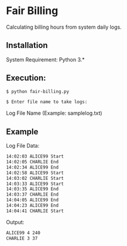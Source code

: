 # Fair Billing

Calculating billing hours from system daily logs.


## Installation
System Requirement: Python 3.*

## Execution:
```bash
$ python fair-billing.py
```

```bash
$ Enter file name to take logs:
```
Log File Name (Example: samplelog.txt)


## Example
Log File Data: 
```txt
14:02:03 ALICE99 Start
14:02:05 CHARLIE End
14:02:34 ALICE99 End
14:02:58 ALICE99 Start
14:03:02 CHARLIE Start
14:03:33 ALICE99 Start
14:03:35 ALICE99 End
14:03:37 CHARLIE End
14:04:05 ALICE99 End
14:04:23 ALICE99 End
14:04:41 CHARLIE Start
```

Output: 
```txt
ALICE99 4 240
CHARLIE 3 37
```
